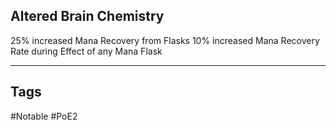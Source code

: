 ## Altered Brain Chemistry
25% increased Mana Recovery from Flasks
10% increased Mana Recovery Rate during Effect of any Mana Flask

---
## Tags
#Notable
#PoE2
